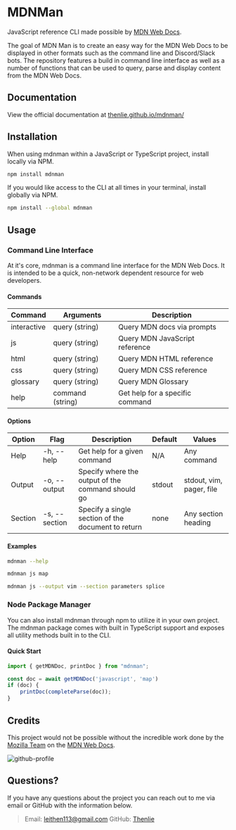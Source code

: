 # MDNMan

JavaScript reference CLI made possible by [MDN Web Docs](https://developer.mozilla.org/en-US/).

The goal of MDN Man is to create an easy way for the MDN Web Docs to be displayed in other formats such as the command line and Discord/Slack bots. The repository features a build in command line interface as well as a number of functions that can be used to query, parse and display content from the MDN Web Docs.

## Documentation

View the official documentation at [thenlie.github.io/mdnman/](https://thenlie.github.io/mdnman/)

## Installation

When using mdnman within a JavaScript or TypeScript project, install locally via NPM.

```sh
npm install mdnman
```

If you would like access to the CLI at all times in your terminal, install globally via NPM.

```sh
npm install --global mdnman
```

## Usage

### Command Line Interface

At it's core, mdnman is a command line interface for the MDN Web Docs. It is intended to be a quick, non-network dependent resource for web developers.

#### Commands

| Command     | Arguments        | Description                      |
|-------------|------------------|----------------------------------|
| interactive | query (string)   | Query MDN docs via prompts       |
| js          | query (string)   | Query MDN JavaScript reference   |
| html        | query (string)   | Query MDN HTML reference         |
| css         | query (string)   | Query MDN CSS reference          |
| glossary    | query (string)   | Query MDN Glossary               |
| help        | command (string) | Get help for a specific command  |

#### Options

| Option  | Flag          | Description                                        | Default | Values                    |
|---------|---------------|----------------------------------------------------|---------|---------------------------|
| Help    | -h, --help    | Get help for a given command                       | N/A     | Any command               |
| Output  | -o, --output  | Specify where the output of the command should go  | stdout  | stdout, vim, pager, file  |
| Section | -s, --section | Specify a single section of the document to return | none    | Any section heading       |

#### Examples

```sh
mdnman --help
```

```sh
mdnman js map
```

```sh
mdnman js --output vim --section parameters splice
```

### Node Package Manager

You can also install mdnman through npm to utilize it in your own project. The mdnman package comes with built in TypeScript support and exposes all utility methods built in to the CLI.

#### Quick Start

```ts
import { getMDNDoc, printDoc } from "mdnman";

const doc = await getMDNDoc('javascript', 'map')
if (doc) {
    printDoc(completeParse(doc));
}
```

## Credits

This project would not be possible without the incredible work done by the [Mozilla Team](https://github.com/mdn) on the [MDN Web Docs](https://developer.mozilla.org/en-US/).

![github-profile](https://user-images.githubusercontent.com/10350960/166113119-629295f6-c282-42c9-9379-af2de5ad4338.png)

## Questions?

If you have any questions about the project you can reach out to me via email or GitHub with the information below.

>Email: [leithen113@gmail.com](leithen113@gmail.com)
>GitHub: [Thenlie](https://github.com/Thenlie)
